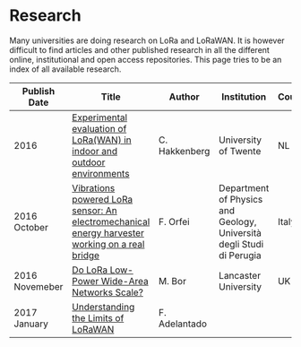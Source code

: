 # Research

Many universities are doing research on LoRa and LoRaWAN. It is however difficult to find articles and other published research in all the different online, institutional and open access repositories. This page tries to be an index of all available research.

| Publish Date | Title | Author | Institution | Country |
| ------------ | ----- | ------ | ----------- | ------- |
| 2016 | [Experimental evaluation of LoRa(WAN) in indoor and outdoor environments](http://essay.utwente.nl/71133/) | C. Hakkenberg | University of Twente | NL |
| 2016 October | [Vibrations powered LoRa sensor: An electromechanical energy harvester working on a real bridge](http://ieeexplore.ieee.org/document/7808752/authors) | F. Orfei | Department of Physics and Geology, Università degli Studi di Perugia | Italy |
| 2016 Novemeber | [Do LoRa Low-Power Wide-Area Networks Scale?](https://www.researchgate.net/publication/310200794) | M. Bor | Lancaster University | UK |
2017 January | [Understanding the Limits of LoRaWAN](https://arxiv.org/pdf/1607.08011.pdf) | F. Adelantado | | |
